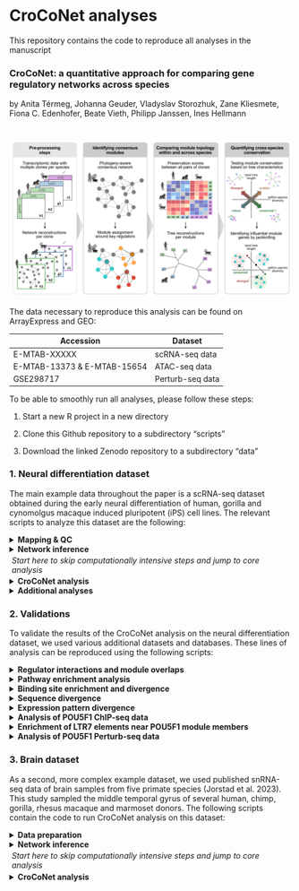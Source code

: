 
# CroCoNet analyses

This repository contains the code to reproduce all analyses in the
manuscript

### **CroCoNet: a quantitative approach for comparing gene regulatory networks across species**

by Anita Térmeg, Johanna Geuder, Vladyslav Storozhuk, Zane Kliesmete,
Fiona C. Edenhofer, Beate Vieth, Philipp Janssen, Ines Hellmann

# <img src="pipeline.png" align="center" width="1000" />

The data necessary to reproduce this analysis can be found on
ArrayExpress and GEO:

| Accession                   | Dataset          |
|-----------------------------|------------------|
| E-MTAB-XXXXX                | scRNA-seq data   |
| E-MTAB-13373 & E-MTAB-15654 | ATAC-seq data    |
| GSE298717                   | Perturb-seq data |

To be able to smoothly run all analyses, please follow these steps:

1.  Start a new R project in a new directory

2.  Clone this Github repository to a subdirectory “scripts”

3.  Download the linked Zenodo repository to a subdirectory “data”

### 1. Neural differentiation dataset

The main example data throughout the paper is a scRNA-seq dataset
obtained during the early neural differentiation of human, gorilla and
cynomolgus macaque induced pluripotent (iPS) cell lines. The relevant
scripts to analyze this dataset are the following:

<details>
<summary>
<strong>Mapping & QC</strong>
</summary>

- [Download the reference
  genomes](1.neural_differentiation_dataset/1.1.mapping_and_QC/1.1.1.download_ref_genomes.sh)
- [Create non-human primate annotations using
  Liftoff](1.neural_differentiation_dataset/1.1.mapping_and_QC/1.1.2.run_liftoff.sh)
- [Filter Liftoff
  annotations](1.neural_differentiation_dataset/1.1.mapping_and_QC/1.1.3.filter_liftoff_gtfs.R)
- [Remove small contigs from the gorGor6 genome for quicker
  mapping](1.neural_differentiation_dataset/1.1.mapping_and_QC/1.1.4.remove_small_contigs.R)
- [Create STAR
  indices](1.neural_differentiation_dataset/1.1.mapping_and_QC/1.1.5.create_STAR_indices.sh)
- [Download FASTQ files of the scRNA-seq
  data](1.neural_differentiation_dataset/1.1.mapping_and_QC/1.1.6.download_FASTQ.sh)
- [Trim poly-A
  tails](1.neural_differentiation_dataset/1.1.mapping_and_QC/1.1.7.trimming.sh)
- [Map reads using the zUMIs
  pipeline](1.neural_differentiation_dataset/1.1.mapping_and_QC/1.1.8.mapping.sh)
  - [YAML for mapping to the hg38
    genome](1.neural_differentiation_dataset/1.1.mapping_and_QC/hg38.yaml)
  - [YAML for mapping to the gorGor6
    genome](1.neural_differentiation_dataset/1.1.mapping_and_QC/gorGor6.yaml)
  - [YAML for mapping to the macFas6
    genome](1.neural_differentiation_dataset/1.1.mapping_and_QC/macFas6.yaml)
- [Download the cell type annotation reference
  dataset](1.neural_differentiation_dataset/1.1.9.download_cell_type_annotation_ref.sh)
- [QC, filtering, normalization, cell type annotation and pseudotime
  inference](1.neural_differentiation_dataset/1.1.10.QC_and_filtering.R)

</details>
<details>
<summary>
<strong>Network inference</strong>
</summary>

- [Prepare input for
  GRNBoost2](1.neural_differentiation_dataset/1.2.network_inference/1.2.1.prepare_data.R)
- [Create GRNBoost2 conda
  environment](1.neural_differentiation_dataset/1.2.network_inference/1.2.2.create_GRNBoost2_env.sh)
- [Infer networks per replicate using
  GRNBoost2](1.neural_differentiation_dataset/1.2.network_inference/1.2.3.run_GRNBoost2.sh)
  - [Network inference worker
    script](1.neural_differentiation_dataset/1.2.network_inference/1.2.3.%20run_GRNBoost2.sh)

</details>
<p style="margin: 0.25em 0 0.2em 0.3em;">
<em>Start here to skip computationally intensive steps and jump to core
analysis</em>
</p>
<details>
<summary>
<strong>CroCoNet analysis</strong>
</summary>

- [Module assignment, calculation of preservation scores and
  quantification of cross-species module conservation using
  CroCoNet](1.neural_differentiation_dataset/1.3.CroCoNet_analysis/1.3.1.CroCoNet_analysis.R)

</details>
<details>
<summary>
<strong>Additional analyses</strong>
</summary>

- [Perform CroCoNet analysis using the top50 pruning
  approach](1.neural_differentiation_dataset/1.4.additional_analyses/1.4.1.CroCoNet_analysis_with_top50_pruning.R)
- [Compare results between the dynamic and top50 pruning
  approaches](1.neural_differentiation_dataset/1.4.additional_analyses/1.4.2.dynamic_VS_top50_pruning.R)
- [Perform CroCoNet analysis using cor.adj preservation
  scores](1.neural_differentiation_dataset/1.4.additional_analyses/1.4.3.CroCoNet_analysis_with_cor_adj.R)
- [Compare results between the cor.kIM and cor.adj preservation
  scores](1.neural_differentiation_dataset/1.2.network_inference/1.4.4.cor_kIM_VS_cor_adj.R)

</details>

### 2. Validations

To validate the results of the CroCoNet analysis on the neural
differentiation dataset, we used various additional datasets and
databases. These lines of analysis can be reproduced using the following
scripts:

<details>
<summary>
<strong>Regulator interactions and module overlaps</strong>
</summary>

- [Retrieve protein-protein interactions between the central regulators
  from
  STRINGdb](2.validations/2.1.regulator_interactions_and_module_overlaps/2.1.1.get_regulator_interactions.R)
- [Calculate pairwise module
  overlaps](2.validations/2.1.regulator_interactions_and_module_overlaps/2.1.2.calculate_module_overlaps.R)
- [Test and plot association between regulator interaction and module
  overlap](2.validations/2.1.regulator_interactions_and_module_overlaps/2.1.3.test_association.R)

</details>
<details>
<summary>
<strong>Pathway enrichment analysis</strong>
</summary>

- [Perform Reactome enrichment analysis for each initial, pruned and
  random
  module](2.validations/2.2.pathway_enrichment/2.2.1.run_Reactome.R)
- [Summarize and plot Reactome
  results](2.validations/2.2.pathway_enrichment/2.2.2.summarize_Reactome_results.R)

</details>
<details>
<summary>
<strong>Binding site enrichment and divergence</strong>
</summary>

- [Download FASTQ files of the ATAC-seq
  data](2.validations/2.3.binding_site_enrichment_and_divergence/2.3.1.download_ATAC_seq_FASTQ.sh)
- [Trim
  adapters](2.validations/2.3.binding_site_enrichment_and_divergence/2.3.2.ATAC_seq_trimming.sh)
- [Create bwa-mem2
  indices](2.validations/2.3.binding_site_enrichment_and_divergence/2.3.3.create_bwa_mem2_indices.sh)
- [Map ATAC-seq reads using
  bwa-mem2](2.validations/2.3.binding_site_enrichment_and_divergence/2.3.4.ATAC_seq_mapping.sh)
- [Name-sort BAM
  files](2.validations/2.3.binding_site_enrichment_and_divergence/2.3.5.name_sorting.sh)
- [Call peaks using Genrich without
  blacklists](2.validations/2.3.binding_site_enrichment_and_divergence/2.3.6.peak_calling_without_blacklist.sh)
- [Generate blacklists from broad and high-intensity
  peaks](2.validations/2.3.binding_site_enrichment_and_divergence/2.3.7.create_blacklists.R)
- [Call peaks using Genrich with
  backlists](2.validations/2.3.binding_site_enrichment_and_divergence/2.3.8.peak_calling_with_blacklist.sh)
- [Infer gorilla NPC peaks by liftOver of the human NPC
  peaks](2.validations/2.3.binding_site_enrichment_and_divergence/2.3.9.liftOver_human_NPC_peaks_to_gorGor6.R)
- [Download FASTQ files of the Nanopore
  data](2.validations/2.3.binding_site_enrichment_and_divergence/2.3.10.download_nanopore_FASTQ.sh)
- [Map Nanopore reads using
  minimap2](2.validations/2.3.binding_site_enrichment_and_divergence/2.3.11.nanopore_mapping.sh)
- [Annotate Nanopore
  transcripts](2.validations/2.3.binding_site_enrichment_and_divergence/2.3.12.annotate_nanopore_transcripts.R)
- [Identify active transcriptional start
  sites](2.validations/2.3.binding_site_enrichment_and_divergence/2.3.13.identify_TSS.R)
- [Associate peaks to genes based on
  distance](2.validations/2.3.binding_site_enrichment_and_divergence/2.3.14.associate_peaks_to_gene.R)
- [Retrieve motifs of the central regulators from the JASPAR and IMAGE
  databases](2.validations/2.3.binding_site_enrichment_and_divergence/2.3.15.get_binding_motifs.R)
- [Score motifs of each regulator in the peaks associated to their
  module members using
  Cluster-Buster](2.validations/2.3.binding_site_enrichment_and_divergence/2.3.16.run_cbust.sh)
- [Summarize motif scores per
  gene](2.validations/2.3.binding_site_enrichment_and_divergence/2.3.17.summarize_motif_scores_per_gene.Rmd)

<p style="margin: -0.75em 0 0.25em 1.25em;">
<em>Start here to skip computationally intensive steps and jump to core
analysis</em>
</p>

- [Compare binding site enrichment across module types (initial, pruned,
  random)](2.validations/2.3.binding_site_enrichment_and_divergence/2.3.18.binding_site_enrichment_across_module_types.R)
- [Calculate binding site divergence across
  species](2.validations/2.3.binding_site_enrichment_and_divergence/2.3.19.binding_site_divergence_across_species.R)

</details>
<details>
<summary>
<strong>Sequence divergence</strong>
</summary>

- [Calculate protein sequence conservation based on pairwise
  alignemnts](2.validations/2.4.seuqnece_divergence/2.4.1.calculate_sequence_divergence.R)
- [Test and plot association between sequence divergence and network
  divergence](2.validations/2.4.seuqnece_divergence/2.4.2.sequence_divergence_VS_network_divergence.R)

</details>
<details>
<summary>
<strong>Expression pattern divergence</strong>
</summary>

- [Perform DE analysis of scRNA-seq
  data](2.validations/2.5.expression_pattern_divergence/2.5.1.calculate_expression_pattern_divergence.R)
- [Test and plot association between expression pattern divergence and
  network
  divergence](2.5.expression_pattern_divergence/2.5.2.expression_pattern_divergence_VS_network_divergence.R)

</details>
<details>
<summary>
<strong>Analysis of POU5F1 ChIP-seq data</strong>
</summary>

- [Download FASTQ files of the ChIP_seq
  data](2.validations/2.6.POU5F1_ChIP_seq/2.6.1.download_FASTQ.sh)
- [Create bowtie
  indices](2.validations/2.6.POU5F1_ChIP_seq/2.6.2.create_bowtie_index.sh)
- [Map ChIP-seq reads using
  bowtie](2.validations/2.6.POU5F1_ChIP_seq/2.6.3.mapping.sh)
- [Name-sort BAM
  files](2.validations/2.6.POU5F1_ChIP_seq/2.6.4.name_sorting.sh)
- [Call peaks using
  Genrich](2.validations/2.6.POU5F1_ChIP_seq/2.6.5.peak_calling.sh)
- [Calculate ChIP-seq
  coverage](2.validations/2.6.POU5F1_ChIP_seq/2.6.6.get_coverage.sh)
- [Check enrichment around transcriptional start
  sites](2.validations/2.6.POU5F1_ChIP_seq/2.6.7.check_TSS_enrichment.R)

<p style="margin: -0.75em 0 0.25em 1.25em;">
<em>Start here to skip computationally intensive steps and jump to core
analysis</em>
</p>

- [Calculate POU5F1 ChIP-seq enrichment near POU5F1 module
  genes](2.validations/2.6.POU5F1_ChIP_seq/2.6.8.calculate_enrichment_for_POU5F1_module.R)

</details>
<details>
<summary>
<strong>Enrichment of LTR7 elements near POU5F1 module members</strong>
</summary>

- [Calculate LTR7 enrichment near POU5F1 module
  members](2.validations/2.7.POU5F1_LTR7_enrichment/2.7.1.POU5F1_LTR7_enrichment.R)

</details>
<details>
<summary>
<strong>Analysis of POU5F1 Perturb-seq data</strong>
</summary>

- [Annotate dCas9
  cassette](2.validations/2.8.POU5F1_Perturb-seq/2.8.1.annotate_dCas9_cassette.R)
- [Create reference genome sequences and annotations with the dCas9
  cassette](2.validations/2.8.POU5F1_Perturb-seq/2.8.2.create_ref_genomes_with_dCas9_casette.sh)
- [Download FASTQ files of Pertub-seq
  data](2.validations/2.8.POU5F1_Perturb-seq/2.8.3.download_FASTQ.sh)
- [Map Perturb-seq reads using
  CellRanger](2.validations/2.8.POU5F1_Perturb-seq/2.8.4.mapping.sh)
  - [Mapping worker
    script](2.validations/2.8.POU5F1_Perturb-seq/mapping_per_lane_and_genome.sh)
- [Species
  demultiplexing](2.validations/2.8.POU5F1_Perturb-seq/2.8.5.species_demultiplexing.sh)
  - [Species demultiplexing worker
    script](2.validations/2.8.POU5F1_Perturb-seq/species_demultiplexing_per_lane_and_genome.sh)
- [Identify the cells of each
  species](2.validations/2.8.POU5F1_Perturb-seq/2.8.6.get_cells_per_species.R)
- [Individual
  demultiplexing](2.validations/2.8.POU5F1_Perturb-seq/2.8.7.individual_demultiplexing.sh)
  - [Individual demultiplexing worker
    script](2.validations/2.8.POU5F1_Perturb-seq/indiv_demultiplexing_per_lane_and_genome.sh)
- [QC &
  filtering](2.validations/2.8.POU5F1_Perturb-seq/2.8.8.QC_and_filtering.R)

<p style="margin: -0.75em 0 0.25em 1.25em;">
<em>Start here to skip computationally intensive steps and jump to core
analysis</em>
</p>

- [Stemness scores & knockdown
  efficiencies](2.validations/2.8.POU5F1_Perturb-seq/2.8.9.stemness_scores_and_knockdown_efficiencies.R)
- [DE
  analysis](2.validations/2.8.POU5F1_Perturb-seq/2.8.10.DE_analysis.R)
- [Helper
  functions](2.validations/2.8.POU5F1_Perturb-seq/helper_functions.R)

</details>

### 3. Brain dataset

As a second, more complex example dataset, we used published snRNA-seq
data of brain samples from five primate species (Jorstad et al. 2023).
This study sampled the middle temporal gyrus of several human, chimp,
gorilla, rhesus macaque and marmoset donors. The following scripts
contain the code to run CroCoNet analysis on this dataset:

<details>
<summary>
<strong>Data preparation</strong>
</summary>

- [Download the count matrices and metadata
  tables](3.brain_dataset/3.1.data_preparation/3.1.1.download_processed_data.sh)
- [Filter data for network
  analysis](3.brain_dataset/3.1.data_preparation/3.1.2.filtering.R)
- [Subsample data for network
  analysis](3.brain_dataset/3.1.data_preparation/3.1.3.subsampling.R)

</details>
<details>
<summary>
<strong>Network inference</strong>
</summary>

- [Infer networks per replicate using Spearman
  correlations](3.brain_dataset/3.2.network_inference/3.2.1.run_correlatePairs.sh)
  - [Network inference worker
    script](3.brain_dataset/3.2.network_inference/correlatePairs.R)

</details>
<p style="margin: 0.25em 0 0.3em 0.3em;">
<em>Start here to skip computationally intensive steps and jump to core
analysis</em>
</p>
<details>
<summary>
<strong>CroCoNet analysis</strong>
</summary>

- [Module assignment, calculation of preservation scores and
  quantification of cross-species module conservation using
  CroCoNet](3.brain_dataset/3.3.CroCoNet_analysis/3.3.1.CroCoNet_analysis.R)

</details>
